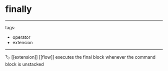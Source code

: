 # finally

---
tags:

- operator
- extension

---

🏷️ [[extension]] [[flow]]
executes the final block whenever the command block is unstacked

